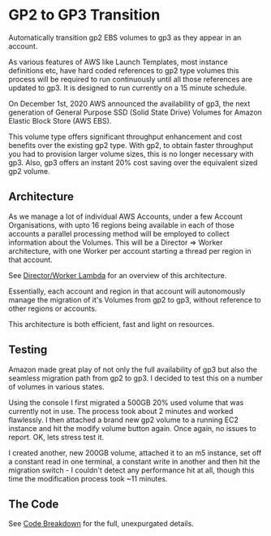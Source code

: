 # GP2 to GP3 Transition

Automatically transition gp2 EBS volumes to gp3 as they appear in an account.

As various features of AWS like Launch Templates, most instance definitions etc,
have hard coded references to gp2 type volumes this process will be required to
run continuously until all those references are updated to gp3. It is designed
to run currently on a 15 minute schedule.

On December 1st, 2020 AWS announced the availability of gp3, the next generation
of General Purpose SSD (Solid State Drive) Volumes for Amazon Elastic Block
Store (AWS EBS).

This volume type offers significant throughput enhancement and cost benefits
over the existing gp2 type.  With gp2, to obtain faster throughput you had to
provision larger volume sizes, this is no longer necessary with gp3.  Also, gp3
offers an instant 20% cost saving over the equivalent sized gp2 volume.

## Architecture

As we manage a lot of individual AWS Accounts, under a few Account
Organisations, with upto 16 regions being available in each of those accounts a
parallel processing method will be employed to collect information about the
Volumes. This will be a Director => Worker architecture, with one Worker per
account starting a thread per region in that account.

See [Director/Worker Lambda](directorworkerarch.md) for an overview of this architecture.

Essentially, each account and region in that account will autonomously manage
the migration of it's Volumes from gp2 to gp3, without reference to other
regions or accounts.

This architecture is both efficient, fast and light on resources.

## Testing

Amazon made great play of not only the full availability of gp3 but also the
seamless migration path from gp2 to gp3.  I decided to test this on a number of
volumes in various states.

Using the console I first migrated a 500GB 20% used volume that was currently
not in use.  The process took about 2 minutes and worked flawlessly.  I then
attached a brand new gp2 volume to a running EC2 instance and hit the modify
volume button again.  Once again, no issues to report.  OK, lets stress test it.

I created another, new 200GB volume, attached it to an m5 instance, set off a
constant read in one terminal, a constant write in another and then hit the
migration switch - I couldn't detect any performance hit at all, though this
time the modification process took ~11 minutes.

## The Code

See [Code Breakdown](code.md) for the full, unexpurgated details.
